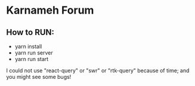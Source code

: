 # Karnameh Forum

## How to RUN:

- yarn install
- yarn run server
- yarn run start

I could not use "react-query" or "swr" or "rtk-query" because of time;
and you might see some bugs!
